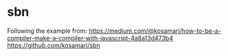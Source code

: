 # sbn
Following the example from:
https://medium.com/@kosamari/how-to-be-a-compiler-make-a-compiler-with-javascript-4a8a13d473b4
https://github.com/kosamari/sbn
